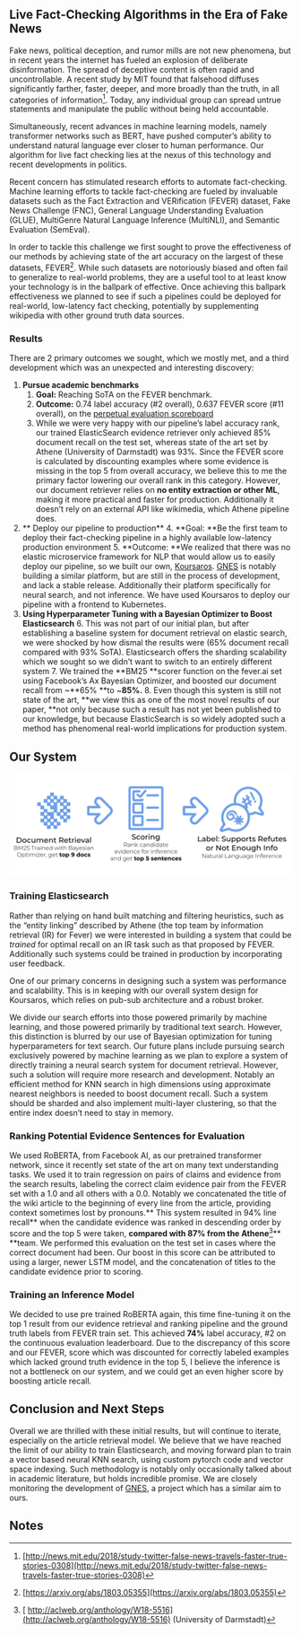 ## Live Fact-Checking Algorithms in the Era of Fake News

Fake news, political deception, and rumor mills are not new phenomena, but in recent years the internet has fueled an explosion of deliberate disinformation. The spread of deceptive content is often rapid and uncontrollable. A recent study by MIT found that falsehood diffuses significantly farther, faster, deeper, and more broadly than the truth, in all categories of information[^1]. Today, any individual group can spread untrue statements and manipulate the public without being held accountable.

Simultaneously, recent advances in machine learning models, namely transformer networks such as BERT,  have pushed computer’s ability to understand natural language ever closer to human performance. Our algorithm for live fact checking lies at the nexus of this technology and recent developments in politics. 

Recent concern has stimulated research efforts to automate fact-checking. Machine learning efforts to tackle fact-checking are fueled by invaluable datasets such as the Fact Extraction and VERification (FEVER) dataset, Fake News Challenge (FNC), General Language Understanding Evaluation (GLUE), MultiGenre Natural Language Inference (MultiNLI), and Semantic Evaluation (SemEval). 

In order to tackle this challenge we first sought to prove the effectiveness of our methods by achieving state of the art accuracy on the largest of these datasets, FEVER[^2]. While such datasets are notoriously biased and often fail to generalize to real-world problems, they are a useful tool to at least know your technology is in the ballpark of effective. Once achieving this ballpark effectiveness we planned to see if such a pipelines could be deployed for real-world, low-latency fact checking, potentially by supplementing wikipedia with other ground truth data sources.


### Results

There are 2 primary outcomes we sought, which we mostly met, and a third development which was an unexpected and interesting discovery:



1. **Pursue academic benchmarks**
    1. **Goal:** Reaching SoTA on the FEVER benchmark.
    2. **Outcome:** 0.74 label accuracy (#2 overall), 0.637 FEVER score (#11 overall), on the [perpetual evaluation scoreboard ](https://competitions.codalab.org/competitions/18814#results)
    3. While we were very happy with our pipeline’s label accuracy rank, our trained ElasticSearch evidence retriever only achieved 85% document recall on the test set, whereas state of the art set by Athene (University of Darmstadt) was 93%. Since the FEVER score is calculated by discounting examples where some evidence is missing in the top 5 from overall accuracy, we believe this to me the primary factor lowering our overall rank in this category. However, our document retriever relies on **no entity extraction or other ML**, making it more practical and faster for production. Additionally it doesn’t rely on an external API like wikimedia, which Athene pipeline does.
2. ** Deploy our pipeline to production**
    4. **Goal: **Be the first team to deploy their fact-checking pipeline in a highly available low-latency production environment
    5. **Outcome: **We realized that there was no elastic microservice framework for NLP that would allow us to easily deploy our pipeline, so we built our own, [Koursaros](https://github.com/koursaros-ai/koursaros).  [GNES](https://hanxiao.github.io/2019/07/29/Generic-Neural-Elastic-Search-From-bert-as-service-and-Go-Way-Beyond/) is notably building a similar platform, but are still in the process of development, and lack a stable release. Additionally their platform specifically for neural search, and not inference. We have used Koursaros to deploy our pipeline with a frontend to Kubernetes.
3. **Using Hyperparameter Tuning with a Bayesian Optimizer to Boost Elasticsearch**
    6. This was not part of our initial plan, but after establishing a baseline system for document retrieval on elastic search, we were shocked by how dismal the results were (65% document recall compared with 93% SoTA). Elasticsearch offers the sharding scalability which we sought so we didn’t want to switch to an entirely different system
    7. We trained the **BM25 **scorer function on the fever.ai set using Facebook’s Ax Bayesian Optimizer, and boosted our document recall from ~**65% **to ~**85%.**
    8. Even though this system is still not state of the art, **we view this as one of the most novel results of our paper, **not only because such a result has not yet been published to our knowledge, but because ElasticSearch is so widely adopted such a method has phenomenal real-world implications for production system.


## Our System


![alt_text](https://github.com/koursaros-ai/koursaros-ai.github.io/blob/master/images/Screen%20Shot%202019-09-25%20at%204.00.58%20PM.png "image_tooltip")



### Training Elasticsearch

Rather than relying on hand built matching and filtering heuristics, such as the “entity linking” described by Athene (the top team by information retrieval (IR) for Fever) we were interested in building a system that could be _trained_ for optimal recall on an IR task such as that proposed by FEVER. Additionally such systems could be trained in production by incorporating user feedback.

One of our primary concerns in designing such a system was performance and scalability. This is in keeping with our overall system design for Koursaros, which relies on pub-sub architecture and a robust broker. 

We divide our search efforts into those powered primarily by machine learning, and those powered primarily by traditional text search. However, this distinction is blurred by our use of Bayesian optimization for tuning hyperparameters for text search. Our future plans include pursuing search exclusively powered by machine learning as we plan to explore a system of directly training a neural search system for document retrieval. However, such a solution will require more research and development. Notably an efficient method for KNN search in high dimensions using approximate nearest neighbors is needed to boost document recall. Such a system should be sharded and also implement multi-layer clustering, so that the entire index doesn’t need to stay in memory. 


### Ranking Potential Evidence Sentences for Evaluation

We used RoBERTA, from Facebook AI, as our pretrained transformer network, since it recently set state of the art on many text understanding tasks. We used it to train regression on pairs of claims and evidence from the search results, labeling the correct claim evidence pair from the FEVER set with a 1.0 and all others with a 0.0. Notably we concatenated the title of the wiki article to the beginning of every line from the article, providing context sometimes lost by pronouns.** This system resulted in 94% line recall** when the candidate evidence was ranked in descending order by score and the top 5 were taken, **compared with 87% from the Athene**[^3]** **team. We performed this evaluation on the test set in cases where the correct document had been. Our boost in this score can be attributed to using a larger, newer LSTM model, and the concatenation of titles to the candidate evidence prior to scoring.


### Training an Inference Model

We decided to use pre trained RoBERTA again, this time fine-tuning it on the top 1 result from our evidence retrieval and ranking pipeline and the ground truth labels from FEVER train set. This achieved **74%** label accuracy, #2 on the continuous evaluation leaderboard. Due to the discrepancy of this score and our FEVER, score which was discounted for correctly labeled examples which lacked ground truth evidence in the top 5, I believe the inference is not a bottleneck on our system, and we could get an even higher score by boosting article recall.


## Conclusion and Next Steps

Overall we are thrilled with these initial results, but will continue to iterate, especially on the article retrieval model. We believe that we have reached the limit of our ability to train Elasticsearch, and moving forward plan to train a vector based neural KNN search, using custom pytorch code and vector space indexing. Such methodology is notably only occasionally talked about in academic literature, but holds incredible promise. We are closely monitoring the development of [GNES](https://hanxiao.github.io/2019/07/29/Generic-Neural-Elastic-Search-From-bert-as-service-and-Go-Way-Beyond/), a project which has a similar aim to ours. 


<!-- Footnotes themselves at the bottom. -->
## Notes

[^1]:
     [http://news.mit.edu/2018/study-twitter-false-news-travels-faster-true-stories-0308](http://news.mit.edu/2018/study-twitter-false-news-travels-faster-true-stories-0308)

[^2]:
     [https://arxiv.org/abs/1803.05355](https://arxiv.org/abs/1803.05355)

[^3]:
    [ http://aclweb.org/anthology/W18-5516](http://aclweb.org/anthology/W18-5516) (University of Darmstadt)
